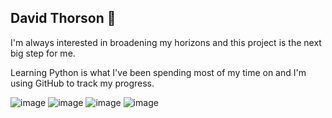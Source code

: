 ## David Thorson 👋

<!--
**DThorsonP/DThorsonP** is a ✨ _special_ ✨ repository because its `README.md` (this file) appears on your GitHub profile.

Here are some ideas to get you started:

- 🔭 I’m currently working on ...
- 🌱 I’m currently learning ...
- 👯 I’m looking to collaborate on ...
- 🤔 I’m looking for help with ...
- 💬 Ask me about ...
- 📫 How to reach me: ...
- 😄 Pronouns: ...
- ⚡ Fun fact: ...
-->
I'm always interested in broadening my horizons and this project is the next big step for me.

Learning Python is what I've been spending most of my time on and I'm using GitHub to track my progress.

![image](https://github.com/user-attachments/assets/f8d05c1b-e03b-42fe-b23e-d0a865d7567b)
![image](https://github.com/user-attachments/assets/f44894a3-477c-4606-b512-37a3d1d53267)
![image](https://github.com/user-attachments/assets/14ecb7f6-0e5c-4e4a-8c1f-21f3999391b9)
![image](https://github.com/user-attachments/assets/b13061fd-fedd-4037-a453-957e6bd39a40)
